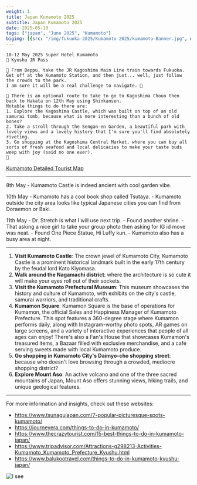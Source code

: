 ```yaml
---
weight: 1
title: Japan Kumamoto 2025
subtitle: Japan Kumamoto 2025
date: 2025-05-10
tags: ["japan", "June 2025", "Kumamoto"]
bigimg: [{src: "/img/fukuoka-2025/Kumamoto-2025/kumamoto-Banner.jpg", desc: "Kumamoto"}]
---
```


```
10-12 May 2025 Super Hotel Kumamoto
🎫 Kyushu JR Pass

🏃‍ From Beppu, take the JR Kagoshima Main Line train towards Fukuoka. 
Get off at the Kumamoto Station, and then just... well, just follow the crowds to the park. 
I am sure it will be a real challenge to navigate. 🏃‍

🏃‍ There is an optional route to take to go to Kagoshima Chouo then back to Hakata on 12th May using Shinkansen.
Notable things to do there are:
1. Explore the Kagoshima Castle, which was built on top of an old samurai tomb, because what is more interesting than a bunch of old bones?
2. Take a stroll through the Sengan-en Garden, a beautiful park with lovely views and a lovely history that I'm sure you'll find absolutely riveting.
3. Go shopping at the Kagoshima Central Market, where you can buy all sorts of fresh seafood and local delicacies to make your taste buds weep with joy (said no one ever).
🏃‍
```

[Kumamoto Detailed Tourist Map](/pdf/Kumamoto.pdf)

---

8th May
	 - Kumamoto Castle is indeed ancient with cool garden vibe.
	
10th May
	 - Kumamoto has a cool book shop called Tsutaya.
	 - Kumamoto outside the city area looks like typical Japanese cities you can find from Doraemon or Baki.
	 
11th May
	 - Dr. Stretch is what I will use next trip. 
	 - Found another shrine.
	 - That asking a nice girl to take your group photo then asking for IG id move was neat.
	 - Found One Piece Statue, Hi Luffy kun.
	 - Kumamoto also has a busy area at night.

---

1. **Visit Kumamoto Castle**: The crown jewel of Kumamoto City, Kumamoto Castle is a prominent historical landmark built in the early 17th century by the feudal lord Kato Kiyomasa.
2. **Walk around the Nagamachi district**: where the architecture is so cute it will make your eyes roll out of their sockets.
3. **Visit the Kumamoto Prefectural Museum**: This museum showcases the history and culture of Kumamoto, with exhibits on the city's castle, samurai warriors, and traditional crafts.
4. **Kumamon Square**: Kumamon Square is the base of operations for Kumamon, the official Sales and Happiness Manager of Kumamoto Prefecture. This spot features a 360-degree stage where Kumamon performs daily, 
along with Instagram-worthy photo spots, AR games on large screens, and a variety of interactive experiences that people of all ages can enjoy! 
There's also a Fan's House that showcases Kumamon's treasured items, a Bazaar filled with exclusive merchandise, and a café serving sweets made with local Kumamoto produce.
5. **Go shopping in Kumamoto City's Daimyo-cho shopping street**: because who doesn't love browsing through a crowded, mediocre shopping district?
6. **Explore Mount Aso**: An active volcano and one of the three sacred mountains of Japan, Mount Aso offers stunning views, hiking trails, and unique geological features.
---

For more information and insights, check out these websites:

* https://www.tsunagujapan.com/7-popular-picturesque-spots-kumamoto/
* https://journeyera.com/things-to-do-in-kumamoto/
* https://www.thecrazytourist.com/15-best-things-to-do-in-kumamoto-japan/
* https://www.tripadvisor.com/Attractions-g298213-Activities-Kumamoto_Kumamoto_Prefecture_Kyushu.html
* https://www.balukootravel.com/things-to-do-in-kumamoto-kyushu-japan/

![I see](/img/fukuoka-2025/Kumamoto-2025/kumamon_with_human.png)

